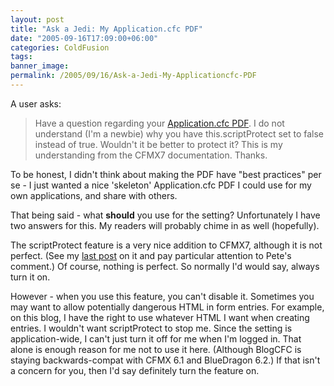 ```yaml
---
layout: post
title: "Ask a Jedi: My Application.cfc PDF"
date: "2005-09-16T17:09:00+06:00"
categories: ColdFusion 
tags: 
banner_image: 
permalink: /2005/09/16/Ask-a-Jedi-My-Applicationcfc-PDF
---
```


A user asks:

<blockquote>
Have a question regarding your <a href="http://www.raymondcamden.com/downloads/app.pdf">Application.cfc PDF</a>. I do not understand (I'm a newbie) why you have this.scriptProtect set to false instead of true. Wouldn't it be better to protect it? This is my understanding from the CFMX7 documentation. Thanks.
</blockquote>

To be honest, I didn't think about making the PDF have "best practices" per se - I just wanted a nice 'skeleton' Application.cfc PDF I could use for my own applications, and share with others. 

That being said - what <b>should</b> you use for the setting? Unfortunately I have two answers for this. My readers will probably chime in as well (hopefully).

The scriptProtect feature is a very nice addition to CFMX7, although it is not perfect. (See my <a href="http://www.coldfusionjedi.com/index.cfm/2005/9/14/ScriptProtect-Gotcha">last post</a> on it and pay particular attention to Pete's comment.) Of course, nothing is perfect. So normally I'd would say, always turn it on. 

However - when you use this feature, you can't disable it. Sometimes you may want to allow potentially dangerous HTML in form entries. For example, on this blog, I have the right to use whatever HTML I want when creating entries. I wouldn't want scriptProtect to stop me. Since the setting is application-wide, I can't just turn it off for me when I'm logged in. That alone is enough reason for me not to use it here. (Although BlogCFC is staying backwards-compat with CFMX 6.1 and BlueDragon 6.2.) If that isn't a concern for you, then I'd say definitely turn the feature on.